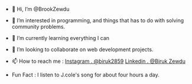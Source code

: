 - 👋 Hi, I’m @BrookZewdu

- 👀 I’m interested in programming, and things that has to do with solving community problems.
- 🌱 I’m currently learning everything I can
- 💞️ I’m looking to collaborate on web development projects.
- 📫 How to reach me : [Instagram . @biruk2859](https://www.instagram.com/biruk2859/) [Linkedin . @Biruk Zewdu](https://www.linkedin.com/in/biruk-zewdu-5a4b35154/)
- Fun Fact : I listen to J.cole's song for about four hours a day.


